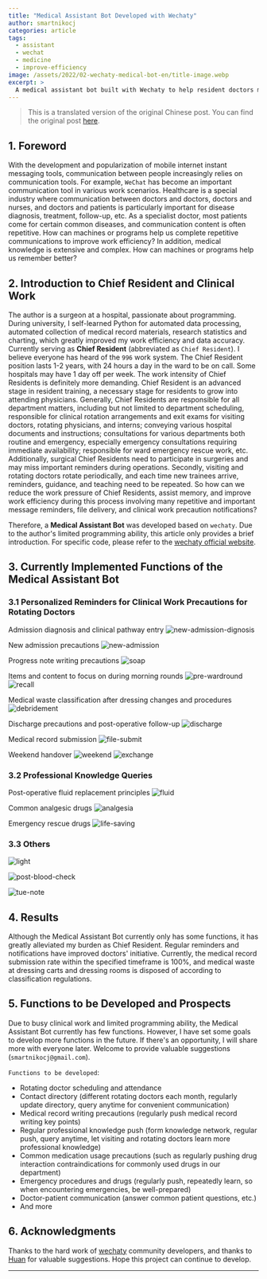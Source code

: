 ```yaml
---
title: "Medical Assistant Bot Developed with Wechaty"
author: smartnikocj
categories: article
tags:
  - assistant
  - wechat
  - medicine
  - improve-efficiency
image: /assets/2022/02-wechaty-medical-bot-en/title-image.webp
excerpt: >
  A medical assistant bot built with Wechaty to help resident doctors manage clinical work, providing personalized reminders for ward rotations, professional knowledge queries, and automating repetitive communications in healthcare settings.
---
```


> This is a translated version of the original Chinese post. You can find the original post [here](/2022/02/02/wechaty-medical-bot/).

## 1. Foreword

With the development and popularization of mobile internet instant messaging tools, communication between people increasingly relies on communication tools. For example, `WeChat` has become an important communication tool in various work scenarios. Healthcare is a special industry where communication between doctors and doctors, doctors and nurses, and doctors and patients is particularly important for disease diagnosis, treatment, follow-up, etc. As a specialist doctor, most patients come for certain common diseases, and communication content is often repetitive. How can machines or programs help us complete repetitive communications to improve work efficiency? In addition, medical knowledge is extensive and complex. How can machines or programs help us remember better?

## 2. Introduction to Chief Resident and Clinical Work

The author is a surgeon at a hospital, passionate about programming. During university, I self-learned Python for automated data processing, automated collection of medical record materials, research statistics and charting, which greatly improved my work efficiency and data accuracy. Currently serving as **Chief Resident** (abbreviated as `Chief Resident`). I believe everyone has heard of the `996` work system. The Chief Resident position lasts 1-2 years, with 24 hours a day in the ward to be on call. Some hospitals may have 1 day off per week. The work intensity of Chief Residents is definitely more demanding. Chief Resident is an advanced stage in resident training, a necessary stage for residents to grow into attending physicians. Generally, Chief Residents are responsible for all department matters, including but not limited to department scheduling, responsible for clinical rotation arrangements and exit exams for visiting doctors, rotating physicians, and interns; conveying various hospital documents and instructions; consultations for various departments both routine and emergency, especially emergency consultations requiring immediate availability; responsible for ward emergency rescue work, etc. Additionally, surgical Chief Residents need to participate in surgeries and may miss important reminders during operations. Secondly, visiting and rotating doctors rotate periodically, and each time new trainees arrive, reminders, guidance, and teaching need to be repeated. So how can we reduce the work pressure of Chief Residents, assist memory, and improve work efficiency during this process involving many repetitive and important message reminders, file delivery, and clinical work precaution notifications?

Therefore, a **Medical Assistant Bot** was developed based on `wechaty`. Due to the author's limited programming ability, this article only provides a brief introduction. For specific code, please refer to the [wechaty official website](https://github.com/wechaty/wechaty).

## 3. Currently Implemented Functions of the Medical Assistant Bot

### 3.1 Personalized Reminders for Clinical Work Precautions for Rotating Doctors

Admission diagnosis and clinical pathway entry
![new-admission-dignosis](/assets/2022/02-wechaty-medical-bot-en/new-admission-dignosis.webp)

New admission precautions
![new-admission](/assets/2022/02-wechaty-medical-bot-en/new-admission.webp)

Progress note writing precautions
![soap](/assets/2022/02-wechaty-medical-bot-en/soap.webp)

Items and content to focus on during morning rounds
![pre-wardround](/assets/2022/02-wechaty-medical-bot-en/pre-wardround.webp)
![recall](/assets/2022/02-wechaty-medical-bot-en/recall.webp)

Medical waste classification after dressing changes and procedures
![debridement](/assets/2022/02-wechaty-medical-bot-en/debridement.webp)

Discharge precautions and post-operative follow-up
![discharge](/assets/2022/02-wechaty-medical-bot-en/discharge.webp)

Medical record submission
![file-submit](/assets/2022/02-wechaty-medical-bot-en/file-submit.webp)

Weekend handover
![weekend](/assets/2022/02-wechaty-medical-bot-en/weekend.webp)
![exchange](/assets/2022/02-wechaty-medical-bot-en/exchange.webp)

### 3.2 Professional Knowledge Queries

Post-operative fluid replacement principles
![fluid](/assets/2022/02-wechaty-medical-bot-en/fluid.webp)

Common analgesic drugs
![analgesia](/assets/2022/02-wechaty-medical-bot-en/analgesia.webp)

Emergency rescue drugs
![life-saving](/assets/2022/02-wechaty-medical-bot-en/life-saving.webp)

### 3.3 Others

![light](/assets/2022/02-wechaty-medical-bot-en/light.webp)

![post-blood-check](/assets/2022/02-wechaty-medical-bot-en/post-blood-check.webp)

![tue-note](/assets/2022/02-wechaty-medical-bot-en/tue-note.webp)

## 4. Results

Although the Medical Assistant Bot currently only has some functions, it has greatly alleviated my burden as Chief Resident. Regular reminders and notifications have improved doctors' initiative. Currently, the medical record submission rate within the specified timeframe is 100%, and medical waste at dressing carts and dressing rooms is disposed of according to classification regulations.

## 5. Functions to be Developed and Prospects

Due to busy clinical work and limited programming ability, the Medical Assistant Bot currently has few functions. However, I have set some goals to develop more functions in the future. If there's an opportunity, I will share more with everyone later. Welcome to provide valuable suggestions (`smartnikocj@gmail.com`).

`Functions to be developed`:

- Rotating doctor scheduling and attendance
- Contact directory (different rotating doctors each month, regularly update directory, query anytime for convenient communication)
- Medical record writing precautions (regularly push medical record writing key points)
- Regular professional knowledge push (form knowledge network, regular push, query anytime, let visiting and rotating doctors learn more professional knowledge)
- Common medication usage precautions (such as regularly pushing drug interaction contraindications for commonly used drugs in our department)
- Emergency procedures and drugs (regularly push, repeatedly learn, so when encountering emergencies, be well-prepared)
- Doctor-patient communication (answer common patient questions, etc.)
- And more

## 6. Acknowledgments

Thanks to the hard work of [wechaty](https://wechaty.js.org/) community developers, and thanks to [Huan](https://github.com/huan) for valuable suggestions. Hope this project can continue to develop.

---

